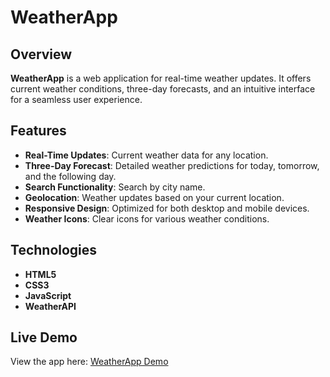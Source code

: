 # WeatherApp

## Overview

**WeatherApp** is a web application for real-time weather updates. It offers current weather conditions, three-day forecasts, and an intuitive interface for a seamless user experience.

## Features

- **Real-Time Updates**: Current weather data for any location.
- **Three-Day Forecast**: Detailed weather predictions for today, tomorrow, and the following day.
- **Search Functionality**: Search by city name.
- **Geolocation**: Weather updates based on your current location.
- **Responsive Design**: Optimized for both desktop and mobile devices.
- **Weather Icons**: Clear icons for various weather conditions.

## Technologies

- **HTML5**
- **CSS3**
- **JavaScript**
- **WeatherAPI**

## Live Demo

View the app here: [WeatherApp Demo](https://karimprojects.github.io/weatherApp/)

